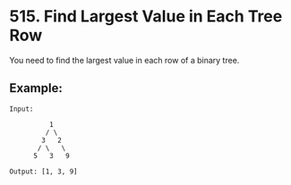 # 515. Find Largest Value in Each Tree Row

You need to find the largest value in each row of a binary tree.

## Example:

```
Input: 

          1
         / \
        3   2
       / \   \  
      5   3   9 

Output: [1, 3, 9]
```